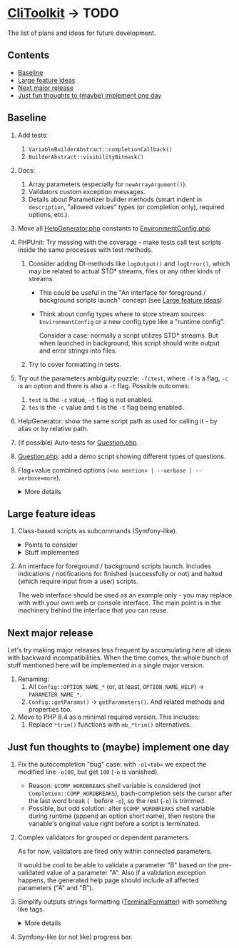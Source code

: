# [CliToolkit](../README.md) -> TODO

The list of plans and ideas for future development.

## Contents

- [Baseline](#baseline)
- [Large feature ideas](#large-feature-ideas)
- [Next major release](#next-major-release)
- [Just fun thoughts to (maybe) implement one day](#just-fun-thoughts-to-maybe-implement-one-day)

## Baseline

1. Add tests:
    1. `VariableBuilderAbstract::completionCallback()`
    1. `BuilderAbstract::visibilityBitmask()`
1. Docs:
    1. Array parameters (especially for `newArrayArgument()`).
    1. Validators custom exception messages.
    1. Details about Parametizer builder methods
       (smart indent in `description`, "allowed values" types (or completion only), required options, etc.).
1. Move all [HelpGenerator.php](../src/Parametizer/Config/HelpGenerator.php) constants
     to [EnvironmentConfig.php](../src/Parametizer/EnvironmentConfig.php).
1. PHPUnit: Try messing with the coverage - make tests call test scripts inside the same processes with test methods.
    1. Consider adding DI-methods like `logOutput()` and `logError()`, which may be related to actual STD* streams,
       files or any other kinds of streams.
        * This could be useful in the "An interface for foreground / background scripts launch" concept
          (see [Large feature ideas](#large-feature-ideas)).
        * Think about config types where to store stream sources: `EnvironmentConfig` or a new config type like
          a "runtime config".
          
          Consider a case: normally a script utilizes STD* streams. But when launched in background,
          this script should write output and error strings into files.
    1. Try to cover formatting in tests.
1. Try out the parameters ambiguity puzzle: `-fctest`, where `-f` is a flag, `-c` is an option and there is
   also a `-t` flag. Possible outcomes:
    1. `test` is the `-c` value, `-t` flag is not enabled.
    1. `tes` is the `-c` value and `t` is the `-t` flag being enabled.
1. HelpGenerator: show the same script path as used for calling it - by alias or by relative path.
1. (if possible) Auto-tests for [Question.php](../src/Question/Question.php).
1. [Question.php](../src/Question/Question.php): add a demo script showing different types of questions.
1. Flag+value combined options (`<no mention> | --verbose | --verbose=more`).

   <details>
   <summary>More details</summary>

   Possible states:
    * A parameter is not mentioned: the value is `null` or `false`.
    * A parameter is mentioned as a flag (no specific value): the value is `true` or some default.
    * A parameter is mentioned with a value.

   See also [symfony implementation](https://symfony.com/doc/current/console/input.html#options-with-optional-arguments)
   as an example.

   Points to consider:
    1. Solve the ambiguity:
        * For `-vo` always consider `-v` as an ordinal option (unless it is a flag-only option)
          and `o` as a value for `-v`.
          If `-v` is flag-only, then `o` should be a flag-like (a flag-only or a flag-or-option).
        * `-vv` should not be considered as the same flag mentioned twice (unless it is a flag-only option).
          It is an option `-v` with a value `v`.
        * For `-v more` consider `more` as a value for `-v` (unless `-v` is a flag-only option).
          If you want to pass `more` as an argument value and use flag-or-option `-v` as a flag, specify a double dash:
          `-v -- more`
    1. Show explicitly such an option type on a generated help page.

   Subtasks:
    1. `--help=more` shows hidden parameters (any visibility mask) like internal autocomplete-related
   parameters.

   </details>

## Large feature ideas

1. Class-based scripts as subcommands (Symfony-like).
    <details>
    <summary>Points to consider</summary>

    1. - [ ] Add an alternate script detector.

        1. - [ ] Forbid duplicate script names.

             Now duplicates are not processed (the latest duplicate takes place).
        1. - [ ] Plain Parametizer-based scripts (just move there `AutocompletionScript` current logic).
        1. - [ ] Regular plain scripts.
        1. - [ ] Different detections within a single process.
 
             Consider a case: search `A/×` except `A/z/×` and set the alias `one`. Then search `A/z/×` and set
             the alias `another`. It may be solved via several `detect()` calls with different search settings.
 
             Thoughts about such scripts naming:
            * Generate default names by minimal unambiguous paths.
            * Add a Parametizer config option to set a script name (and aliases). Use it as a way to detect such
              scripts and add those to a launcher available commands list.
        1. - [ ] Test (at least, manually) the future skeleton scenarios:
            1. Include everything except [tests](../tests) and [cli-toolkit](../tools/cli-toolkit).
            1. Include some directories recursively plus the current one (the skeleton launcher location)
               non-recursively.
        1. - [ ] Replace internal detection in
             [AutocompletionScript.php](../tools/cli-toolkit/ScriptClasses/Generate/AutocompletionScript.php)
             with the created detector class.
    1. - [ ] [ScriptLauncher.php](../src/Parametizer/Script/ScriptLauncher/ScriptLauncher.php):
        1. - [ ] Exclude [tests](../tests). At least, when launched somewhere "higher" than the stock
             [cli-toolkit](../tools/cli-toolkit). It will be needed later for the skeleton.
             
             Alternatively, remove the default detector, always require a detector setup instead.
        1. - [ ] Ensure tests cover that default exclusion, but otherwise execute themselves without failures.
    1. - [ ] "First steps" skeleton generator for script classes launching.
        1. - [ ] Add the generator itself.
 
             Something that will help users to start using the library quickly and easily. For instance, it should
             create a launcher with some default detection (no cache), maybe add an autocompletion script right away,
             maybe generate a blank script class, etc.
        1. - [ ] Test it.
        1. - [ ] [README.md](../README.md), describe how to generate a skeleton (in a form of a "quick start").
    1. - [ ] [features-manual.md](features-manual.md):
        1. - [ ] Built-in subcommands.
            1. - [ ] `list` as a default value.
                 No other parameters are processed correctly unless `list` is specified explicitly.
        1. - [ ] [ScriptAbstract.php](../src/Parametizer/Script/ScriptAbstract.php)
        1. - [ ] [ScriptClassDetector.php](../src/Parametizer/ScriptDetector/ScriptClassDetector.php)
        1. - [ ] [launcher.php](../tools/cli-toolkit/launcher.php)
        1. - [ ] `ConfigBuilder::shortDescription()`
    1. - [ ] Create a document about values and / or goals of the library.
    1. - [ ] Support single-named aliases: `cli-toolkit:generate:autocompletion-scripts` is the "main" name for
         a script, that may be also called via `gas` or `generate-completion` aliases.

         ... Or try making a subcommand alias via an autocompletion script.
    1. - [ ] Detected script names may be accessed as subcommand names by specifying their full names
         (autocomplete-powered) or unambiguous first characters substrings (like in Symfony console) - if there are
         scripts `clear-cache` and `clone-config`, the unambiguous enough substrings are `cle` and `clo` respectively.
        1. - [ ] (like in Symfony) In case of composite names each name substring should be mentioned - for
             `cli-toolkit:generate:autocompletion-scripts` you should specify `c:g:a`
             (if it is unambiguous enough - there are no other scripts named `c*:g*:a*`).
        1. - [ ] Support showing minimum unambiguous shortcuts via the runner list command
             (switched on/off by a flag option).
    1. - [ ] Implement a "typo guesser" like in `composer`:
 
         ```
         $ composer lizstz
 
         Command "lizstz" is not defined.

         Do you want to run "list" instead?  (yes/no) [no]:
         >
         ```
    1. - [ ] FINISHING MOVES:
        1. - [ ] Renaming section:
            1. [Script](../src/Parametizer/Script) -> `ScriptClass`
            1. (optionally) `ScriptAbstract` -> `ScriptClassAbstract`
        1. - [ ] Try easing `ScriptAbstract::getConfiguration()` declaration. Consider:
    
            - generating an empty `ConfigBuilder` instance "automatically" (mainly for temp scripts);
            - making `getConfiguration()` non-static, creating `ConfigBuilder` instance inside `__construct()`.
        1. - [ ] Consider adding even more [backward incompatibilities](todo.md#next-major-release) or delaying
           the next major release, see [already implemented backward incompatibilities](changelog.md#v300).

    </details>
    <details>
    <summary>Stuff implemented</summary>

    1. - [x] Support composite names: 2 parts at least - `section:script` (like in Symfony).
         Single named scripts should be allowed too.
        1. - [x] Also try to allow any amount of parts in a script full name (3, 4, ..., N).
    1. - [x] Remove now obsolete "plain" scripts from `tools/cli-toolkit`
         or replace repeating code with script classes usages.
    1. - [x] Add a built-in subcommand `list` to list all detected scripts with their names and short descriptions.
         Also consider this:
        1. - [x] Update [GenerateMassTestScripts.php](../tools/cli-toolkit/ScriptClasses/Internal/GenerateMassTestScripts.php)
             by adding name sections.
        1. - [x] Add the command automatically for all configs with switches.
        1. - [x] Add filtering by a substring.
        1. - [x] Support different output formats.
        1. - [x] Modify `--help` callback for a script with subcommands: if there is more than X subcommands available,
             do not show the full list of subcommands with usages, mention `list` subcommand instead.
        1. - [x] Use the same mechanism to add `help` subcommand,
             e.g. `git help status` is the same as `git status --help`.
            * The `help` subcommand should be added automatically for each config with a subcommand.
            * Possible values are all available subcommand names for the same switch.
        1. - [x] Update [changelog.md](changelog.md)
    1. - [x] Refactoring stage:
        1. - [x] Rename [utils](../tests/utils) to `Utils` (directory and namespace).
        1. - [x] Apply `TestUtils::newConfig()` in all test scripts.
        1. - [x] Remove `@noinspection SpellCheckingInspection` where possible
             by replacing substrings with "more typo friendly".
    1. - [x] Make `list` as the default value for a subcommand switch.
    1. - [x] Ensure a parent config parameter is not shadowed by a subcommand name as a key for
         a subcommand request subarray.

         Example: add `list` argument to a launcher and lose it's value after `CliRequestProcessor` replaces it with
         `list` subcommand branch request.
    1. - [x] Add manual short description support - in case automatic short description is not so good.
        1. - [x] Add a short description to built-in subcommands where needed.
    1. - [x] Add `ScriptLauncher` to keep all launchers common code.
        * [ScriptClassDetector.php](../src/Parametizer/ScriptDetector/ScriptClassDetector.php) may be created
          by default with a single search path `__DIR__` and its own path as an exception.
    1. - [x] Support `EnvironmentConfig` setup:
        1. - [x] ~~See if `$_SERVER` may be used instead of `debug_backtrace()`.~~
        1. - [x] A script class skeleton should support a method to set an `EnvironmentConfig` instance received from
             a script launcher or (otherwise) created from scratch (including the config file autoloader).
            * ~~If an `EnvironmentConfig` instance is passed from a launcher to a script class, it should be treated
              as a default config (not a forced only-config) - a script class should be able to _update_ parameters.~~
        1. - [x] ~~Think about the load priorities: a) launcher env config instance,
             b) script class subtree config files.~~
        1. - [x] ~~Try easing `ScriptAbstract::getConfiguration()` declaration, consider making an empty `ConfigBuilder`
             instance "automatically" by making `getConfiguration()` non-static or in a separate method.~~
    1. - [x] Make `newSubcommandSwitch()` optional.

         Only a single subcommand switch is possible, so there is no need to specify its name explicitly
         (but it's still should be possible if customization is preferred).

         Also, rename  throughout the whole project:

        1. - [x] "subcommandValue" to "subcommandName".
        1. - [x] "subcommand value" to "subcommand name".
        1. - [x] "subcommandSwitchValue" to "subcommandName".
    1. - [x] Test performance on many files.
        1. - [x] Create test classes generator to generate lost of class-based scripts.
        1. - [x] Compare file tokenizer vs regexp.
            * Tokenizer works 20% slower, same memory usage. Replaced with regexp.
        1. - [x] A generated launcher should also show time elapsed and RAM usage.
        1. - [x] ~~Remove
             [GenerateMassTestScripts.php](../tools/cli-toolkit/ScriptClasses/Internal/GenerateMassTestScripts.php)
             from the launcher, make it not detectable by
             [AutocompletionScript.php](../tools/cli-toolkit/ScriptClasses/Generate/AutocompletionScript.php).~~
        1. - [x] Try removing script name parts and subcommand name regexp validations. Think if caching is needed.
        1. - [x] Consider adding optional caching in
             [ScriptClassDetector.php](../src/Parametizer/ScriptDetector/ScriptClassDetector.php).

            * Searching in large projects (~ 5GB) may last for 30+ seconds!
        1. - [x] Test `EnvironmentConfig` config autoload performance with lots (1K+) of files.
    1. - [x] TEST
        1. - [x] [ScriptClassDetector.php](../src/Parametizer/ScriptDetector/ScriptClassDetector.php):
            1. - [x] Base script classes detection.
            1. - [x] Consider a case: script classes are spread all over a huge project. The only search path is
                 the huge project's root directory. A full scan may take a while.
 
                 Consider caching:
 
                * ~~by a setting and/or based on all scanned files count;~~
                * ~~possible automatic invalidation condition;~~
                * easy to use manual cache clear tool.
            1. - [x] No abstract classes are detected ~~and (if possible) loaded into memory~~.
            1. - [x] Final classes are detected too.
            1. - [x] Classes without namespaces are detected too.
            1. - [x] Several search paths.
            1. - [x] Exclude (black-list) exact paths ~~or parts of~~.
            1. - [x] ~~Force-include (white-over-black) parts of paths.~~
            1. - [x] ~~Force-include (white-over-black) exact paths.~~
            1. - [x] Invalid / not readable paths.
            1. - [x] Names are naturally sorted (`script2` is placed above `script10`).
            1. - [x] Do not process duplicate paths (local vs real paths).
        1. - [x] [ScriptLauncher.php](../src/Parametizer/Script/ScriptLauncher/ScriptLauncher.php)
            1. - [x] Defaults in the constructor: a detector (with caching DISabled) and a config.
        1. - [x] [ScriptAbstract.php](../src/Parametizer/Script/BuiltinSubcommand/ScriptAbstract.php)
            1. - [x] Simple and composite names (with sections).
            1. - [x] `getLocalName()` must not be empty.
            1. - [x] `getLocalName()` auto name generation:
                 `name`, `Name`, `SomeName`, `PDF`, `SomeNamePDF`, `PDFSomeName`, `SomePDFName`
        1. - [x] [cli-toolkit](../tools/cli-toolkit)
            1. - [x] [AutocompletionScript.php](../tools/cli-toolkit/ScriptClasses/Generate/AutocompletionScript.php)
 
                 Functional tests that look for substrings in generated files.
            1. - [x] [EnvConfig.php](../tools/cli-toolkit/ScriptClasses/Generate/EnvConfig.php)
 
                 Just assert generated file's contents.
    1. - [x] Provide a docker config / build script for tests. And rewrite tests.
 
         Before that the tests are environment-dependent:
 
        1. PHP "development" config setup causes exceptions printed in `STDOUT` instead of `STDERR`.
        1. Tests are launched under `root`, so file permission-related tests fail.
        1. `posix_isatty()` / `stream_isatty()` always return false in a container launched from PhpStorm.
    </details>
1. An interface for foreground / background scripts launch. Includes indications / notifications
   for finished (successfully or not) and halted (which require input from a user) scripts.

   The web interface should be used as an example only - you may replace with with your own web or console interface.
   The main point is in the machinery behind the interface that you can reuse.

## Next major release

Let's try making major releases less frequent by accumulating here all ideas with backward incompatibilities.
When the time comes, the whole bunch of stuff mentioned here will be implemented in a single major version.

1. Renaming:
    1. All `Config::OPTION_NAME_*` (or, at least, `OPTION_NAME_HELP`) -> `PARAMETER_NAME_*`.
    1. `Config::getParams()` -> `getParameters()`. And related methods and properties too.
1. Move to PHP 8.4 as a minimal required version. This includes:
    1. Replace `*trim()` functions with `mb_*trim()` alternatives.

## Just fun thoughts to (maybe) implement one day

1. Fix the autocompletion "bug" case: with `-o1<tab>` we expect the modified line `-o100`,
   but get `100` (`-o` is vanished).
    * Reason: `$COMP_WORDBREAKS` shell variable is considered (not `Completion::COMP_WORDBREAKS`), bash-completion
      sets the cursor after the last word break (` ` before `-o`), so the rest (`-o`) is trimmed.
    * Possible, but odd solution: alter `$COMP_WORDBREAKS` shell variable during runtime (append an option short name),
      then restore the variable's original value right before a script is terminated.
1. Complex validators for grouped or dependent parameters.

   As for now, validators are fired only within connected parameters.

   It would be cool to be able to validate a parameter "B" based on the pre-validated value of a parameter "A".
   Also if a validation exception happens, the generated help page should include all affected parameters
   ("A" and "B").
1. Simplify outputs strings formatting ([TerminalFormatter](../src/TerminalFormatter.php)) with something like tags.

   <details>
   <summary>More details</summary>

   Something like `"value: '<itemValue>{$value}</itemValue>'"` instead of
   `"value: '" . $errorFormatter->itemValue($value) . "'"`.
   See also [symfony coloring](https://symfony.com/doc/current/console/coloring.html) as an example.

   Points to consider:
    * If formatting is disabled, the tags should be stripped from strings before outputting.
    * Ignore (for formatting or stripping) not supported tags.
    * Create a mean to escape a tag - to output it as is (for instance, as a formatting example).
    * Use this feature to improve current built-in formatting - to simplify and shorten the code.
   </details>
1. Symfony-like (or not like) progress bar.
